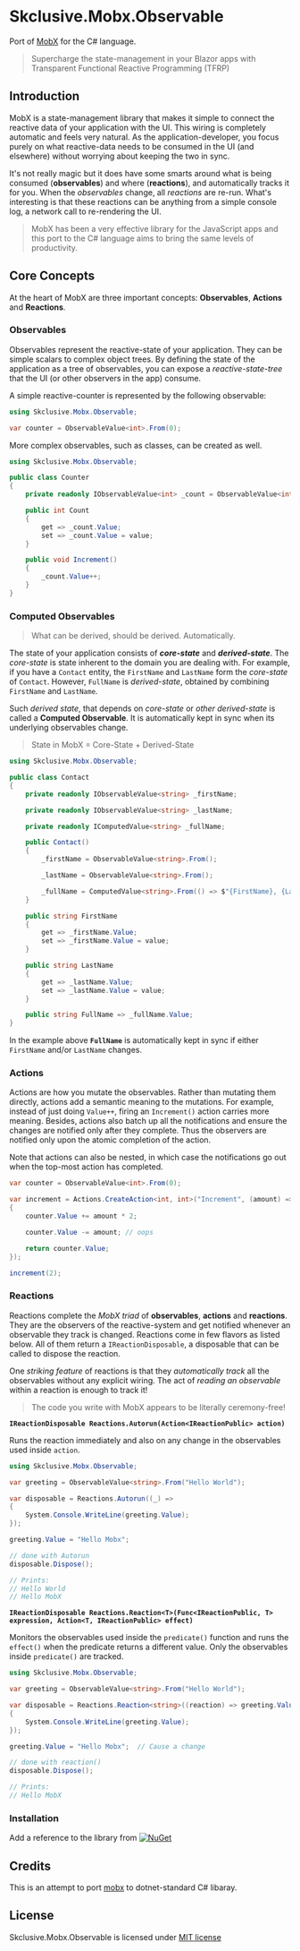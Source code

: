 Skclusive.Mobx.Observable
=============================

<!--- using the https://github.com/mobxjs/mobx.dart/blob/master/README.md --->

Port of [MobX](https://github.com/mobxjs/mobx) for the C# language.

> Supercharge the state-management in your Blazor apps with Transparent Functional Reactive Programming (TFRP)

## Introduction

MobX is a state-management library that makes it simple to connect the
reactive data of your application with the UI. This wiring is completely automatic
and feels very natural. As the application-developer, you focus purely on what reactive-data
needs to be consumed in the UI (and elsewhere) without worrying about keeping the two
in sync.

It's not really magic but it does have some smarts around what is being consumed (**observables**)
and where (**reactions**), and automatically tracks it for you. When the _observables_
change, all _reactions_ are re-run. What's interesting is that these reactions can be anything from a simple
console log, a network call to re-rendering the UI.

> MobX has been a very effective library for the JavaScript
> apps and this port to the C# language aims to bring the same levels of productivity.


## Core Concepts

At the heart of MobX are three important concepts: **Observables**, **Actions** and **Reactions**.

### Observables

Observables represent the reactive-state of your application. They can be simple scalars to complex object trees. By
defining the state of the application as a tree of observables, you can expose a _reactive-state-tree_ that the UI
(or other observers in the app) consume.

A simple reactive-counter is represented by the following observable:

```c#
using Skclusive.Mobx.Observable;

var counter = ObservableValue<int>.From(0);
```

More complex observables, such as classes, can be created as well.

```C#
using Skclusive.Mobx.Observable;

public class Counter
{
    private readonly IObservableValue<int> _count = ObservableValue<int>.From(0);

    public int Count
    {
        get => _count.Value;
        set => _count.Value = value;
    }

    public void Increment()
    {
        _count.Value++;
    }
}
```

### Computed Observables

> What can be derived, should be derived. Automatically.

The state of your application consists of _**core-state**_ and _**derived-state**_. The _core-state_ is state inherent to the domain you are dealing with. For example, if you have a `Contact` entity, the `FirstName` and `LastName` form the _core-state_ of `Contact`. However, `FullName` is _derived-state_, obtained by combining `FirstName` and `LastName`.

Such _derived state_, that depends on _core-state_ or _other derived-state_ is called a **Computed Observable**. It is automatically kept in sync when its underlying observables change.

> State in MobX = Core-State + Derived-State

```C#
using Skclusive.Mobx.Observable;

public class Contact
{
    private readonly IObservableValue<string> _firstName;

    private readonly IObservableValue<string> _lastName;

    private readonly IComputedValue<string> _fullName;

    public Contact()
    {
        _firstName = ObservableValue<string>.From();

        _lastName = ObservableValue<string>.From();

        _fullName = ComputedValue<string>.From(() => $"{FirstName}, {LastName}");
    }

    public string FirstName
    {
        get => _firstName.Value;
        set => _firstName.Value = value;
    }

    public string LastName
    {
        get => _lastName.Value;
        set => _lastName.Value = value;
    }

    public string FullName => _fullName.Value;
}
```

In the example above **`FullName`** is automatically kept in sync if either `FirstName` and/or `LastName` changes.

### Actions

Actions are how you mutate the observables. Rather than mutating them directly, actions
add a semantic meaning to the mutations. For example, instead of just doing `Value++`,
firing an `Increment()` action carries more meaning. Besides, actions also batch up
all the notifications and ensure the changes are notified only after they complete.
Thus the observers are notified only upon the atomic completion of the action.

Note that actions can also be nested, in which case the notifications go out
when the top-most action has completed.

```C#
var counter = ObservableValue<int>.From(0);

var increment = Actions.CreateAction<int, int>("Increment", (amount) =>
{
    counter.Value += amount * 2;

    counter.Value -= amount; // oops

    return counter.Value;
});

increment(2);
```
### Reactions

Reactions complete the _MobX triad_ of **observables**, **actions** and **reactions**. They are
the observers of the reactive-system and get notified whenever an observable they
track is changed. Reactions come in few flavors as listed below. All of them
return a `IReactionDisposable`, a disposable that can be called to dispose the reaction.

One _striking feature_ of reactions is that they _automatically track_ all the observables without any explicit wiring. The act of _reading an observable_ within a reaction is enough to track it!

> The code you write with MobX appears to be literally ceremony-free!

**`IReactionDisposable Reactions.Autorun(Action<IReactionPublic> action)`**

Runs the reaction immediately and also on any change in the observables used inside
`action`.

```C#
using Skclusive.Mobx.Observable;

var greeting = ObservableValue<string>.From("Hello World");

var disposable = Reactions.Autorun((_) =>
{
    System.Console.WriteLine(greeting.Value);
});

greeting.Value = "Hello Mobx";

// done with Autorun
disposable.Dispose();

// Prints:
// Hello World
// Hello MobX
```

**`IReactionDisposable Reactions.Reaction<T>(Func<IReactionPublic, T> expression, Action<T, IReactionPublic> effect)`**

Monitors the observables used inside the `predicate()` function and runs the `effect()` when
the predicate returns a different value. Only the observables inside `predicate()` are tracked.

```C#
using Skclusive.Mobx.Observable;

var greeting = ObservableValue<string>.From("Hello World");

var disposable = Reactions.Reaction<string>((reaction) => greeting.Value, (value, reaction) =>
{
    System.Console.WriteLine(greeting.Value);
});

greeting.Value = "Hello Mobx";  // Cause a change

// done with reaction()
disposable.Dispose();

// Prints:
// Hello MobX
```

### Installation

Add a reference to the library from [![NuGet](https://img.shields.io/nuget/v/Skclusive.Mobx.Observable.svg)](https://www.nuget.org/packages/Skclusive.Mobx.Observable/)

## Credits

This is an attempt to port [mobx](https://github.com/mobxjs/mobx) to dotnet-standard C# libaray.

## License

Skclusive.Mobx.Observable is licensed under [MIT license](http://www.opensource.org/licenses/mit-license.php)

